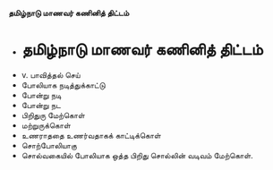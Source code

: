 **தமிழ்நாடு மாணவர் கணினித் திட்டம்**
- # தமிழ்நாடு மாணவர் கணினித் திட்டம்
- v. பாவித்தல் செய்
- போலியாக நடித்துக்காட்டு
- போன்று நடி
- போன்று நட
- பிறிதுரு மேற்கொள்
- மற்றுருக்கொள்
- உணராததை உணர்வதாகக் காட்டிக்கொள்
- சொற்போலியாகு
- சொல்வகையில் போலியாக ஒத்த பிறிது சொல்லின் வடிவம் மேற்கொள்.

